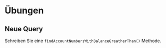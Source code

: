# Übungen

## Neue Query

Schreiben Sie eine `findAccountNumbersWithBalanceGreatherThan()` Methode.

